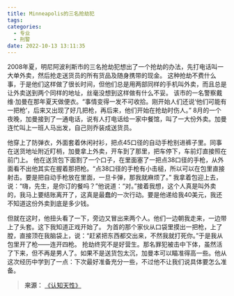 ```yaml
---
title: Minneapolis的三名抢劫犯
tags:
categories:
  - 专业
  - 刑警
date: 2022-10-13 13:11:35
---
```


2008年夏，明尼阿波利斯市的三名抢劫犯想出了一个抢劫的办法，先打电话叫一大单外卖，然后抢走送货员的所有货品及随身携带的现金。
这种抢劫不费什么事，于是他们这样做了很长时间，但他们总是用两部同样的手机叫外卖，而且总是让外卖送到两个同样的地址，丝毫没想到这样做有什么不妥。<!--more-->
该市的一名警察戴维·加曼在那年夏天做便衣。“事情变得一发不可收拾。刚开始人们还说‘他们可能有一把枪’，后来又出现了好几把枪，再后来，他们开始在抢劫时伤人。”
8月的一个夜晚，加曼接到了一通电话，说有人打电话给一家中餐馆，叫了一大份外卖。加曼连忙叫上一班人马出发，自己则乔装成送货员。

他穿上了防弹衣，外面套着休闲衬衫，把点45口径的自动手枪别进裤子里。同事在送货地址附近盯梢，加曼拿上外卖，开车到了那里，把车停下，车前灯直接照在前门上。
他在送货包下面割了一个口子，在里面塞了一把点38口径的手枪，从外面看不出他其实在握着那把枪。“点38口径的手枪有小击槌，所以可以在包里直接射击。要是把自动手枪放在里面，一旦卡弹，那我就麻烦了。”
我拿着包迎上去，说：“嗨，先生，是你订的餐吗？”他说道：“对。”接着我想，这个人真是叫外卖的，我马上要结账离开了，这真是最蠢的一次行动。要是他递给我40美元，我还不知道这份外卖到底是多少钱。

但就在这时，他扭头看了一下，旁边又冒出来两个人。他们一边朝我走来，一边带上了头套。这下我知道正戏开始了。
为首的那个家伙从口袋里摸出一把枪，上了膛，直接顶在我脑袋上，说：“赶紧把东西都交出来，不然我就打死你。”于是我从包里开了枪——连开四枪。
抢劫终究不是好营生。那名罪犯被击中下体，虽然活了下来，但不再是男人了。如果不是送货包太沉，加曼本可以瞄准得高一些。他从这次经历中学到了一点：下次最好准备充分一些，不过他不让我们说具体要怎么准备。

>**来源：**
>[《认知天性》](https://yamaeye.github.io/docs/#/读书/学习/认知天性)